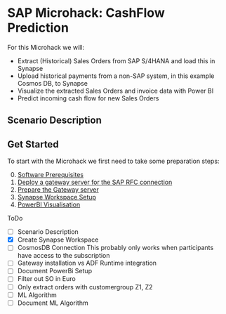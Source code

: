 # SAP Microhack: CashFlow Prediction
For this Microhack we will:
* Extract (Historical) Sales Orders from SAP S/4HANA and load this in Synapse
* Upload historical payments from a non-SAP system, in this example Cosmos DB, to Synapse
* Visualize the extracted Sales Orders and invoice data with Power BI
* Predict incoming cash flow for new Sales Orders

## Scenario Description


## Get Started
To start with the Microhack we first need to take some preparation steps:

0. [Software Prerequisites](SoftwarePrerequisites.md)
1. [Deploy a gateway server for the SAP RFC connection](DeployGatewayVM.md)
2. [Prepare the Gateway server](PrepareGateway.md)
3. [Synapse Workspace Setup](SynapseWorkspace.md)
4. [PowerBI Visualisation](PowerBiVisualisation.md)

ToDo
- [ ] Scenario Description
- [x] Create Synapse Workspace
- [ ] CosmosDB Connection This probably only works when participants have access to the subscription
- [ ] Gateway installation vs ADF Runtime integration
- [ ] Document PowerBi Setup
- [ ] Filter out SO in Euro
- [ ] Only extract orders with customergroup Z1, Z2
- [ ] ML Algorithm
- [ ] Document ML Algorithm
